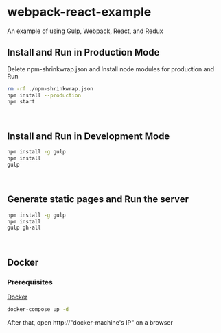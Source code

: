# webpack-react-example
An example of using Gulp, Webpack, React, and Redux
<br>

## Install and Run in Production Mode
Delete npm-shrinkwrap.json and Install node modules for production and Run
```sh
rm -rf ./npm-shrinkwrap.json
npm install --production
npm start
```
<br>

## Install and Run in Development Mode
```sh
npm install -g gulp
npm install
gulp
```
<br>

## Generate static pages and Run the server
```sh
npm install -g gulp
npm install
gulp gh-all
```
<br>

## Docker
### Prerequisites
[Docker](http://docs.docker.com/mac/started)
```sh
docker-compose up -d
```
After that, open http://"docker-machine's IP" on a browser
<br>
